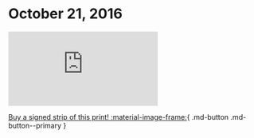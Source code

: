 # October 21, 2016

![](https://www.achewood.com/comic.php?date=10212016)

[Buy a signed strip of this print! :material-image-frame:](https://achewood-holiday-pop-up.myshopify.com/products/strip#10212016){ .md-button .md-button--primary }
